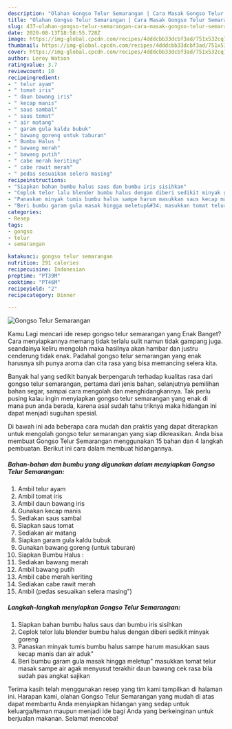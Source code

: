 ```yaml
---
description: "Olahan Gongso Telur Semarangan | Cara Masak Gongso Telur Semarangan Yang Enak dan Simpel"
title: "Olahan Gongso Telur Semarangan | Cara Masak Gongso Telur Semarangan Yang Enak dan Simpel"
slug: 437-olahan-gongso-telur-semarangan-cara-masak-gongso-telur-semarangan-yang-enak-dan-simpel
date: 2020-08-13T18:58:55.728Z
image: https://img-global.cpcdn.com/recipes/4dddcbb33dcbf3ad/751x532cq70/gongso-telur-semarangan-foto-resep-utama.jpg
thumbnail: https://img-global.cpcdn.com/recipes/4dddcbb33dcbf3ad/751x532cq70/gongso-telur-semarangan-foto-resep-utama.jpg
cover: https://img-global.cpcdn.com/recipes/4dddcbb33dcbf3ad/751x532cq70/gongso-telur-semarangan-foto-resep-utama.jpg
author: Leroy Watson
ratingvalue: 3.7
reviewcount: 10
recipeingredient:
- " telur ayam"
- " tomat iris"
- " daun bawang iris"
- " kecap manis"
- " saus sambal"
- " saus tomat"
- " air matang"
- " garam gula kaldu bubuk"
- " bawang goreng untuk taburan"
- " Bumbu Halus "
- " bawang merah"
- " bawang putih"
- " cabe merah keriting"
- " cabe rawit merah"
- " pedas sesuaikan selera masing"
recipeinstructions:
- "Siapkan bahan bumbu halus saus dan bumbu iris sisihkan"
- "Ceplok telor lalu blender bumbu halus dengan diberi sedikit minyak goreng"
- "Panaskan minyak tumis bumbu halus sampe harum masukkan saus kecap manis dan air aduk&#34;"
- "Beri bumbu garam gula masak hingga meletup&#34; masukkan tomat telur masak sampe air agak menyusut terakhir daun bawang cek rasa bila sudah pas angkat sajikan"
categories:
- Resep
tags:
- gongso
- telur
- semarangan

katakunci: gongso telur semarangan 
nutrition: 291 calories
recipecuisine: Indonesian
preptime: "PT39M"
cooktime: "PT46M"
recipeyield: "2"
recipecategory: Dinner

---
```



![Gongso Telur Semarangan](https://img-global.cpcdn.com/recipes/4dddcbb33dcbf3ad/751x532cq70/gongso-telur-semarangan-foto-resep-utama.jpg)

Kamu Lagi mencari ide resep gongso telur semarangan yang Enak Banget? Cara menyiapkannya memang tidak terlalu sulit namun tidak gampang juga. seandainya keliru mengolah maka hasilnya akan hambar dan justru cenderung tidak enak. Padahal gongso telur semarangan yang enak harusnya sih punya aroma dan cita rasa yang bisa memancing selera kita.

Banyak hal yang sedikit banyak berpengaruh terhadap kualitas rasa dari gongso telur semarangan, pertama dari jenis bahan, selanjutnya pemilihan bahan segar, sampai cara mengolah dan menghidangkannya. Tak perlu pusing kalau ingin menyiapkan gongso telur semarangan yang enak di mana pun anda berada, karena asal sudah tahu triknya maka hidangan ini dapat menjadi suguhan spesial.




Di bawah ini ada beberapa cara mudah dan praktis yang dapat diterapkan untuk mengolah gongso telur semarangan yang siap dikreasikan. Anda bisa membuat Gongso Telur Semarangan menggunakan 15 bahan dan 4 langkah pembuatan. Berikut ini cara dalam membuat hidangannya.

<!--inarticleads1-->

##### Bahan-bahan dan bumbu yang digunakan dalam menyiapkan Gongso Telur Semarangan:

1. Ambil  telur ayam
1. Ambil  tomat iris
1. Ambil  daun bawang iris
1. Gunakan  kecap manis
1. Sediakan  saus sambal
1. Siapkan  saus tomat
1. Sediakan  air matang
1. Siapkan  garam gula kaldu bubuk
1. Gunakan  bawang goreng (untuk taburan)
1. Siapkan  Bumbu Halus :
1. Sediakan  bawang merah
1. Ambil  bawang putih
1. Ambil  cabe merah keriting
1. Sediakan  cabe rawit merah
1. Ambil  (pedas sesuaikan selera masing&#34;)




<!--inarticleads2-->

##### Langkah-langkah menyiapkan Gongso Telur Semarangan:

1. Siapkan bahan bumbu halus saus dan bumbu iris sisihkan
1. Ceplok telor lalu blender bumbu halus dengan diberi sedikit minyak goreng
1. Panaskan minyak tumis bumbu halus sampe harum masukkan saus kecap manis dan air aduk&#34;
1. Beri bumbu garam gula masak hingga meletup&#34; masukkan tomat telur masak sampe air agak menyusut terakhir daun bawang cek rasa bila sudah pas angkat sajikan




Terima kasih telah menggunakan resep yang tim kami tampilkan di halaman ini. Harapan kami, olahan Gongso Telur Semarangan yang mudah di atas dapat membantu Anda menyiapkan hidangan yang sedap untuk keluarga/teman maupun menjadi ide bagi Anda yang berkeinginan untuk berjualan makanan. Selamat mencoba!
